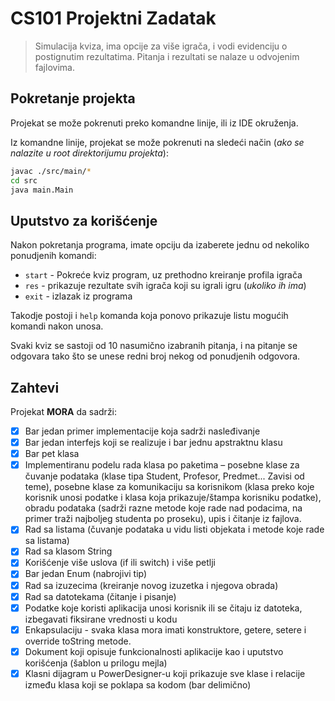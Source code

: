 # CS101 Projektni Zadatak

> Simulacija kviza, ima opcije za više igrača, i vodi evidenciju o postignutim rezultatima. 
> Pitanja i rezultati se nalaze u odvojenim fajlovima.

## Pokretanje projekta

Projekat se može pokrenuti preko komandne linije, ili iz IDE okruženja.

Iz komandne linije, projekat se može pokrenuti na sledeći način (_ako se nalazite u root direktorijumu projekta_):

```sh
javac ./src/main/*
cd src
java main.Main
```

## Uputstvo za korišćenje

Nakon pokretanja programa, imate opciju da izaberete jednu od nekoliko ponudjenih komandi:

- `start` - Pokreće kviz program, uz prethodno kreiranje profila igrača
- `res` - prikazuje rezultate svih igrača koji su igrali igru (_ukoliko ih ima_)
- `exit` - izlazak iz programa

Takodje postoji i `help` komanda koja ponovo prikazuje listu mogućih komandi nakon unosa.

Svaki kviz se sastoji od 10 nasumično izabranih pitanja, i na pitanje se odgovara tako što se unese redni broj nekog od ponudjenih odgovora.

## Zahtevi

Projekat **MORA** da sadrži:
 - [x] Bar jedan primer implementacije koja sadrži nasleđivanje
 - [x] Bar jedan interfejs koji se realizuje i bar jednu apstraktnu klasu
 - [x] Bar pet klasa
 - [x] Implementiranu podelu rada klasa po paketima – posebne klase za čuvanje podataka
(klase tipa Student, Profesor, Predmet... Zavisi od teme), posebne klase za komunikaciju sa korisnikom (klasa preko koje korisnik unosi podatke i klasa koja prikazuje/štampa korisniku podatke), obradu podataka (sadrži razne metode koje rade nad podacima, na primer traži najboljeg studenta po proseku), upis i čitanje iz fajlova.
 - [x] Rad sa listama (čuvanje podataka u vidu listi objekata i metode koje rade sa listama)
 - [x] Rad sa klasom String
 - [x] Korišćenje više uslova (if ili switch) i više petlji
 - [x] Bar jedan Enum (nabrojivi tip)
 - [x] Rad sa izuzecima (kreiranje novog izuzetka i njegova obrada)
 - [x] Rad sa datotekama (čitanje i pisanje)
 - [x] Podatke koje koristi aplikacija unosi korisnik ili se čitaju iz datoteka, izbegavati fiksirane vrednosti u kodu
 - [x] Enkapsulaciju - svaka klasa mora imati konstruktore, getere, setere i override toString metode.
 - [x] Dokument koji opisuje funkcionalnosti aplikacije kao i uputstvo korišćenja (šablon u prilogu mejla)
 - [x] Klasni dijagram u PowerDesigner-u koji prikazuje sve klase i relacije između klasa koji se poklapa sa kodom (bar delimično)